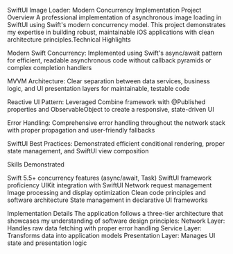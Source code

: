 SwiftUI Image Loader: Modern Concurrency Implementation
Project Overview
A professional implementation of asynchronous image loading in SwiftUI using Swift's modern concurrency model. This project demonstrates my expertise in building robust, maintainable iOS applications with clean architecture principles.Technical Highlights

Modern Swift Concurrency: Implemented using Swift's async/await pattern for efficient, readable asynchronous code without callback pyramids or complex completion handlers


MVVM Architecture: Clear separation between data services, business logic, and UI presentation layers for maintainable, testable code


Reactive UI Pattern: Leveraged Combine framework with @Published properties and ObservableObject to create a responsive, state-driven UI


Error Handling: Comprehensive error handling throughout the network stack with proper propagation and user-friendly fallbacks


SwiftUI Best Practices: Demonstrated efficient conditional rendering, proper state management, and SwiftUI view composition

Skills Demonstrated

Swift 5.5+ concurrency features (async/await, Task)
SwiftUI framework proficiency
UIKit integration with SwiftUI
Network request management
Image processing and display optimization
Clean code principles and software architecture
State management in declarative UI frameworks

Implementation Details
The application follows a three-tier architecture that showcases my understanding of software design principles:
Network Layer: Handles raw data fetching with proper error handling
Service Layer: Transforms data into application models
Presentation Layer: Manages UI state and presentation logic

